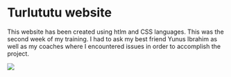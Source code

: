 # Turlututu website

This website has been created using htlm and CSS languages. This was the second week of my training. I had to ask my best friend Yunus Ibrahim as well as my coaches where I encountered issues in order to accomplish the project.

![](./images/assets/turlututuwebsiteimage.png)
